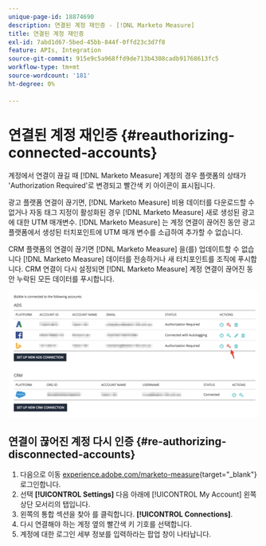 ```yaml
---
unique-page-id: 18874690
description: 연결된 계정 재인증 - [!DNL Marketo Measure]
title: 연결된 계정 재인증
exl-id: 7abd1d67-5bed-45bb-844f-0ffd23c3d7f8
feature: APIs, Integration
source-git-commit: 915e9c5a968ffd9de713b4308cadb91768613fc5
workflow-type: tm+mt
source-wordcount: '181'
ht-degree: 0%

---
```


# 연결된 계정 재인증 {#reauthorizing-connected-accounts}

계정에서 연결이 끊길 때 [!DNL Marketo Measure] 계정의 경우 플랫폼의 상태가 &#39;Authorization Required&#39;로 변경되고 빨간색 키 아이콘이 표시됩니다.

광고 플랫폼 연결이 끊기면, [!DNL Marketo Measure] 비용 데이터를 다운로드할 수 없거나 자동 태그 지정이 활성화된 경우 [!DNL Marketo Measure] 새로 생성된 광고에 대한 UTM 매개변수. [!DNL Marketo Measure] 는 계정 연결이 끊어진 동안 광고 플랫폼에서 생성된 터치포인트에 UTM 매개 변수를 소급하여 추가할 수 없습니다.

CRM 플랫폼의 연결이 끊기면 [!DNL Marketo Measure] 을(를) 업데이트할 수 없습니다 [!DNL Marketo Measure] 데이터를 전송하거나 새 터치포인트를 조직에 푸시합니다. CRM 연결이 다시 설정되면 [!DNL Marketo Measure] 계정 연결이 끊어진 동안 누락된 모든 데이터를 푸시합니다.

![](assets/1-1.png)

## 연결이 끊어진 계정 다시 인증 {#re-authorizing-disconnected-accounts}

1. 다음으로 이동 [experience.adobe.com/marketo-measure](https://experience.adobe.com/marketo-measure){target="_blank"} 로그인합니다.
1. 선택 **[!UICONTROL Settings]** 다음 아래에 [!UICONTROL My Account] 왼쪽 상단 모서리의 탭입니다.
1. 왼쪽의 통합 섹션을 찾아 를 클릭합니다. **[!UICONTROL Connections]**.
1. 다시 연결해야 하는 계정 옆의 빨간색 키 기호를 선택합니다.
1. 계정에 대한 로그인 세부 정보를 입력하라는 팝업 창이 나타납니다.
